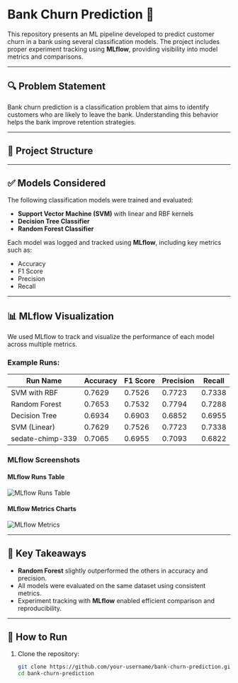 # Bank Churn Prediction 🏦

This repository presents an ML pipeline developed to predict customer churn in a bank using several classification models. The project includes proper experiment tracking using **MLflow**, providing visibility into model metrics and comparisons.

---

## 🔍 Problem Statement

Bank churn prediction is a classification problem that aims to identify customers who are likely to leave the bank. Understanding this behavior helps the bank improve retention strategies.

---

## 📁 Project Structure


---

## ✅ Models Considered

The following classification models were trained and evaluated:

- **Support Vector Machine (SVM)** with linear and RBF kernels  
- **Decision Tree Classifier**  
- **Random Forest Classifier**

Each model was logged and tracked using **MLflow**, including key metrics such as:

- Accuracy
- F1 Score
- Precision
- Recall

---

## 📊 MLflow Visualization

We used MLflow to track and visualize the performance of each model across multiple metrics.

### Example Runs:

| Run Name            | Accuracy | F1 Score | Precision | Recall |
|---------------------|----------|----------|-----------|--------|
| SVM with RBF        | 0.7629   | 0.7526   | 0.7723    | 0.7338 |
| Random Forest       | 0.7653   | 0.7532   | 0.7794    | 0.7288 |
| Decision Tree       | 0.6934   | 0.6903   | 0.6852    | 0.6955 |
| SVM (Linear)        | 0.7629   | 0.7526   | 0.7723    | 0.7338 |
| sedate-chimp-339    | 0.7065   | 0.6955   | 0.7093    | 0.6822 |

### MLflow Screenshots

#### MLflow Runs Table

![MLflow Runs Table](./ML%20flow%20.png)

#### MLflow Metrics Charts

![MLflow Metrics](./mlflow%20with%20visualization.png)

---

## 📌 Key Takeaways

- **Random Forest** slightly outperformed the others in accuracy and precision.
- All models were evaluated on the same dataset using consistent metrics.
- Experiment tracking with **MLflow** enabled efficient comparison and reproducibility.

---

## 🚀 How to Run

1. Clone the repository:

   ```bash
   git clone https://github.com/your-username/bank-churn-prediction.git
   cd bank-churn-prediction

